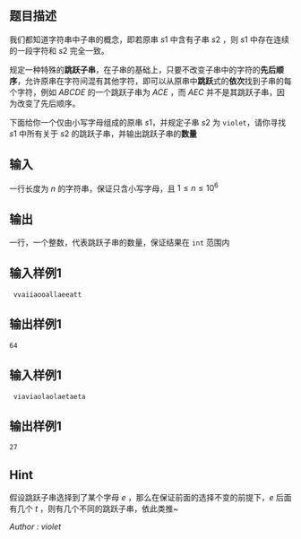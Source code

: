 ## 题目描述
我们都知道字符串中子串的概念，即若原串 $s1$ 中含有子串 $s2$ ，则 $s1$ 中存在连续的一段字符和 $s2$ 完全一致。

规定一种特殊的**跳跃子串**，在子串的基础上，只要不改变子串中的字符的**先后顺序**，允许原串在字符间混有其他字符，即可以从原串中**跳跃**式的**依次**找到子串的每个字符，例如 $ABCDE$ 的一个跳跃子串为 $ACE$ ，而 $AEC$ 并不是其跳跃子串，因为改变了先后顺序。

下面给你一个仅由小写字母组成的原串 $s1$，并规定子串 $s2$ 为 `violet`，请你寻找 $s1$ 中所有关于 $s2$ 的跳跃子串，并输出跳跃子串的**数量**
## 输入
一行长度为 $n$ 的字符串，保证只含小写字母，且 $1 \leq n \leq 10^6$
## 输出
一行，一个整数，代表跳跃子串的数量，保证结果在 `int` 范围内
## 输入样例1
     vvaiiaooallaeeatt
## 输出样例1
    64
## 输入样例1
     viaviaolaolaetaeta
## 输出样例1
    27
## Hint
假设跳跃子串选择到了某个字母 $e$ ，那么在保证前面的选择不变的前提下，$e$ 后面有几个 $t$ ，则有几个不同的跳跃子串，依此类推~

*Author : violet*